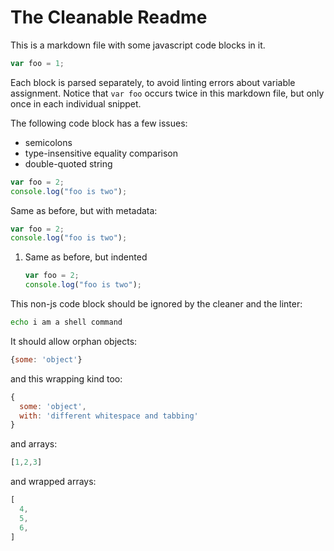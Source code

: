 # The Cleanable Readme

This is a markdown file with some javascript code blocks in it.

```js
var foo = 1;
```

Each block is parsed separately, to avoid linting errors about variable
assignment. Notice that `var foo` occurs twice in this markdown file,
but only once in each individual snippet.

The following code block has a few issues:

- semicolons
- type-insensitive equality comparison
- double-quoted string

```javascript
var foo = 2;
console.log("foo is two");
```

Same as before, but with metadata:

```javascript title='main.js'
var foo = 2;
console.log("foo is two");
```

1. Same as before, but indented

   ```javascript title='main.js'
   var foo = 2;
   console.log("foo is two");
   ```

This non-js code block should be ignored by the cleaner and the linter:

```sh
echo i am a shell command
```

It should allow orphan objects:

```js
{some: 'object'}
```

and this wrapping kind too:

```js
{
  some: 'object',
  with: 'different whitespace and tabbing'
}
```

and arrays:

```js
[1,2,3]
```

and wrapped arrays:

```js
[
  4,
  5,
  6,
]
```
